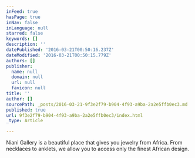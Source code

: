 ```yaml
---
inFeed: true
hasPage: true
inNav: false
inLanguage: null
starred: false
keywords: []
description: ''
datePublished: '2016-03-21T00:50:16.237Z'
dateModified: '2016-03-21T00:50:15.779Z'
authors: []
publisher:
  name: null
  domain: null
  url: null
  favicon: null
title: ''
author: []
sourcePath: _posts/2016-03-21-9f3e2f79-b904-4f93-a9ba-2a2e5ffb0ec3.md
published: true
url: 9f3e2f79-b904-4f93-a9ba-2a2e5ffb0ec3/index.html
_type: Article

---
```

Niani Gallery is a beautiful place that gives you jewelry from Africa. From necklaces to anklets, we allow you to access only the finest African design.